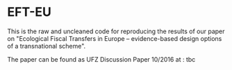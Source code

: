 # EFT-EU

This is the raw and uncleaned code for reproducing the results of our paper on "Ecological Fiscal Transfers in Europe – evidence-based design options of a transnational scheme".

The paper can be found as UFZ Discussion Paper 10/2016 at : tbc
